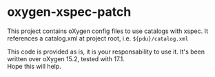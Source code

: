 # oxygen-xspec-patch
This project contains oXygen config files to use catalogs with xspec. 
It references a catalog.xml at project root, i.e. `${pdu}/catalog.xml`

This code is provided as is, it is your responsability to use it. It's been written over oXygen 15.2, tested with 17.1.<br/>
Hope this will help.
